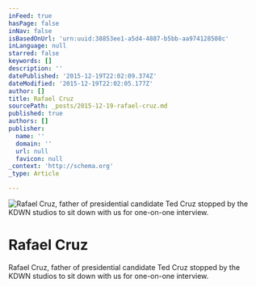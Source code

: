 ```yaml
---
inFeed: true
hasPage: false
inNav: false
isBasedOnUrl: 'urn:uuid:38853ee1-a5d4-4887-b5bb-aa974128508c'
inLanguage: null
starred: false
keywords: []
description: ''
datePublished: '2015-12-19T22:02:09.374Z'
dateModified: '2015-12-19T22:02:05.177Z'
author: []
title: Rafael Cruz
sourcePath: _posts/2015-12-19-rafael-cruz.md
published: true
authors: []
publisher:
  name: ''
  domain: ''
  url: null
  favicon: null
_context: 'http://schema.org'
_type: Article

---
```

![Rafael Cruz, father of presidential candidate Ted Cruz stopped by the KDWN studios to sit down with us for one-on-one interview.](https://s3-us-west-2.amazonaws.com/the-grid-img/p/601700de4cd0a02294dac696868c68b28b46775e.png)

# Rafael Cruz

Rafael Cruz, father of presidential candidate Ted Cruz stopped by the KDWN studios to sit down with us for one-on-one interview.
